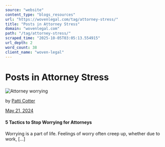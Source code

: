 ```yaml
---
source: "website"
content_type: "blogs_resources"
url: "https://wovenlegal.com/tag/attorney-stress/"
title: "Posts in Attorney Stress"
domain: "wovenlegal.com"
path: "/tag/attorney-stress/"
scraped_time: "2025-10-05T03:05:13.554915"
url_depth: 2
word_count: 38
client_name: "woven-legal"
---
```


# Posts in Attorney Stress

![Attorney worrying](https://wovenlegal.com/wp-content/uploads/2023/05/professional-looking-stressed.jpg)

by [Patti Cotter](https://wovenlegal.com/author/patti-cotter/)

[May 21, 2024](https://wovenlegal.com/2024/05/21/)

#### 5 Tactics to Stop Worrying for Attorneys

Worrying is a part of life. Feelings of worry often creep up, whether due to work, [...]